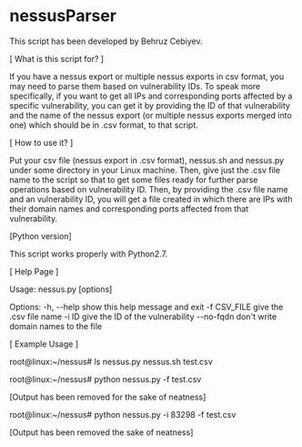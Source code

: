 # nessusParser
This script has been developed by Behruz Cebiyev.



[ What is this script for? ]

If you have a nessus export or multiple nessus exports in csv format, you may need to parse them based on vulnerability IDs.
To speak more specifically, if you want to get all IPs and corresponding ports affected by a specific vulnerability,
you can get it by providing the ID of that vulnerability and the name of the nessus export (or multiple nessus exports merged into one) which should be in .csv format, to that script. 



[ How to use it? ]

Put your csv file (nessus export in .csv format), nessus.sh and nessus.py under some directory in your Linux machine.
Then, give just the .csv file name to the script so that to get some files ready for further parse operations based on vulnerability ID.
Then, by providing the .csv file name and an vulnerability ID, you will get a file created in which there are IPs with their domain names and corresponding ports affected from that vulnerability.



[Python version]

This script works properly with Python2.7. 



[ Help Page ]

Usage: nessus.py [options]

Options:
  -h, --help   show this help message and exit
  -f CSV_FILE  give the .csv file name
  -i ID        give the ID of the vulnerability
  --no-fqdn    don't write domain names to the file
  
  

[ Example Usage ]

root@linux:~/nessus# ls
nessus.py  nessus.sh  test.csv

root@linux:~/nessus# python nessus.py -f test.csv
			
  [Output has been removed for the sake of neatness]
   
root@linux:~/nessus# python nessus.py -i 83298 -f test.csv
	
  [Output has been removed the sake of neatness]		        
   

